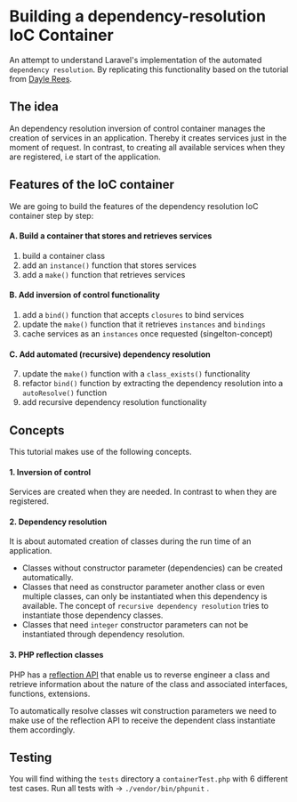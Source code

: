 # Building a dependency-resolution IoC Container

An attempt to understand Laravel's implementation of the automated `dependency resolution`. By replicating this functionality based on the tutorial from [Dayle Rees](https://daylerees.com/container-baking/).

## The idea

An dependency resolution inversion of control container manages the creation of services in an application. Thereby it creates services just in the moment of request. In contrast, to creating all available services when they are registered, i.e start of the application. 

## Features of the IoC container

We are going to build the features of the dependency resolution IoC container step by step:

#### A. Build a container that stores and retrieves services 
1. build a container class
2. add an `instance()` function that stores services 
3. add a `make()` function that retrieves services 

#### B. Add inversion of control functionality 
1. add a `bind()` function that accepts `closures` to bind services 
2. update the `make()` function that it retrieves `instances` and `bindings`
3. cache services as an `instances` once requested (singelton-concept)

#### C. Add automated (recursive) dependency resolution
7. update the `make()` function with a `class_exists()` functionality
8. refactor `bind()` function by extracting the dependency resolution into a 
    `autoResolve()` function
9. add recursive dependency resolution functionality  


## Concepts 

This tutorial makes use of the following concepts. 

#### 1. Inversion of control

Services are created when they are needed. In contrast to when they are registered. 

#### 2. Dependency resolution 

It is about automated creation of classes during the run time of an application. 

* Classes without constructor parameter (dependencies) can be created automatically.
* Classes that need as constructor parameter another class or even multiple classes,  can only be instantiated when this dependency is available. The concept of `recursive dependency resolution`
    tries to instantiate those dependency classes. 
* Classes that need `integer` constructor parameters can not be instantiated through 
    dependency resolution.      

#### 3. PHP reflection classes 

PHP has a [reflection API](http://php.net/manual/en/book.reflection.php) that enable us to reverse engineer a class and retrieve information about the nature of the class and associated interfaces, functions, extensions. 

To automatically resolve classes wit construction parameters we need to make use of the reflection API to receive the dependent class instantiate them accordingly. 



## Testing

You will find withing the `tests` directory a  `containerTest.php` with 6 different test cases. Run all tests with -> `./vendor/bin/phpunit` . 


